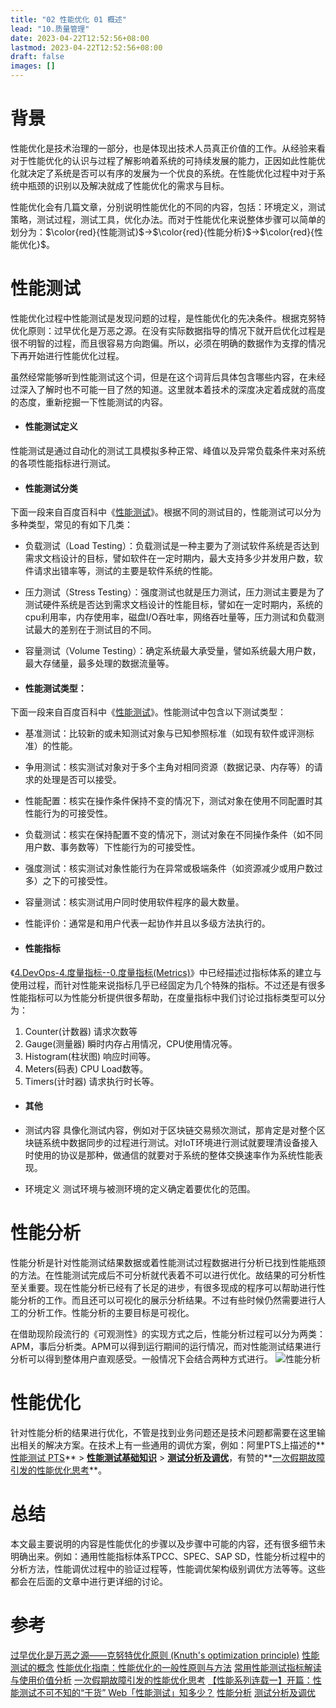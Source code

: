 ```yaml
---
title: "02 性能优化 01 概述"
lead: "10.质量管理"
date: 2023-04-22T12:52:56+08:00
lastmod: 2023-04-22T12:52:56+08:00
draft: false
images: []
---
```


# 背景
性能优化是技术治理的一部分，也是体现出技术人员真正价值的工作。从经验来看对于性能优化的认识与过程了解影响着系统的可持续发展的能力，正因如此性能优化就决定了系统是否可以有序的发展为一个优良的系统。在性能优化过程中对于系统中瓶颈的识别以及解决就成了性能优化的需求与目标。

性能优化会有几篇文章，分别说明性能优化的不同的内容，包括：环境定义，测试策略，测试过程，测试工具，优化办法。而对于性能优化来说整体步骤可以简单的划分为：$\color{red}{性能测试}$->$\color{red}{性能分析}$->$\color{red}{性能优化}$。

# 性能测试

性能优化过程中性能测试是发现问题的过程，是性能优化的先决条件。根据克努特优化原则：过早优化是万恶之源。在没有实际数据指导的情况下就开启优化过程是很不明智的过程，而且很容易方向跑偏。所以，必须在明确的数据作为支撑的情况下再开始进行性能优化过程。

虽然经常能够听到性能测试这个词，但是在这个词背后具体包含哪些内容，在未经过深入了解时也不可能一目了然的知道。这里就本着技术的深度决定着成就的高度的态度，重新挖掘一下性能测试的内容。

- #### 性能测试定义
性能测试是通过自动化的测试工具模拟多种正常、峰值以及异常负载条件来对系统的各项性能指标进行测试。

- #### 性能测试分类
下面一段来自百度百科中《[性能测试](https://baike.baidu.com/item/%E6%80%A7%E8%83%BD%E6%B5%8B%E8%AF%95)》。根据不同的测试目的，性能测试可以分为多种类型，常见的有如下几类：
  - 负载测试（Load Testing）：负载测试是一种主要为了测试软件系统是否达到需求文档设计的目标，譬如软件在一定时期内，最大支持多少并发用户数，软件请求出错率等，测试的主要是软件系统的性能。
  - 压力测试（Stress Testing）：强度测试也就是压力测试，压力测试主要是为了测试硬件系统是否达到需求文档设计的性能目标，譬如在一定时期内，系统的cpu利用率，内存使用率，磁盘I/O吞吐率，网络吞吐量等，压力测试和负载测试最大的差别在于测试目的不同。
  - 容量测试（Volume Testing）：确定系统最大承受量，譬如系统最大用户数，最大存储量，最多处理的数据流量等。

- #### 性能测试类型：

下面一段来自百度百科中《[性能测试](https://baike.baidu.com/item/%E6%80%A7%E8%83%BD%E6%B5%8B%E8%AF%95)》。性能测试中包含以下测试类型：
- 基准测试：比较新的或未知测试对象与已知参照标准（如现有软件或评测标准）的性能。
- 争用测试：核实测试对象对于多个主角对相同资源（数据记录、内存等）的请求的处理是否可以接受。
- 性能配置：核实在操作条件保持不变的情况下，测试对象在使用不同配置时其性能行为的可接受性。
- 负载测试：核实在保持配置不变的情况下，测试对象在不同操作条件（如不同用户数、事务数等）下性能行为的可接受性。
- 强度测试：核实测试对象性能行为在异常或极端条件（如资源减少或用户数过多）之下的可接受性。
- 容量测试：核实测试用户同时使用软件程序的最大数量。
- 性能评价：通常是和用户代表一起协作并且以多级方法执行的。

- #### 性能指标

《[4.DevOps-4.度量指标--0.度量指标(Metrics)](https://www.jianshu.com/p/66ea0a5790a1)》中已经描述过指标体系的建立与使用过程，而针对性能来说指标几乎已经固定为几个特殊的指标。不过还是有很多性能指标可以为性能分析提供很多帮助，在度量指标中我们讨论过指标类型可以分为：
 1. Counter(计数器)
请求次数等
2. Gauge(测量器)
瞬时内存占用情况，CPU使用情况等。
3. Histogram(柱状图)
响应时间等。
4. Meters(码表)
CPU Load数等。
5. Timers(计时器)
请求执行时长等。


- #### 其他
- 测试内容
具像化测试内容，例如对于区块链交易频次测试，那肯定是对整个区块链系统中数据同步的过程进行测试。对IoT环境进行测试就要理清设备接入时使用的协议是那种，做通信的就要对于系统的整体交换速率作为系统性能表现。

- 环境定义
测试环境与被测环境的定义确定着要优化的范围。

# 性能分析
性能分析是针对性能测试结果数据或着性能测试过程数据进行分析已找到性能瓶颈的方法。在性能测试完成后不可分析就代表着不可以进行优化。故结果的可分析性至关重要。现在性能分析已经有了长足的进步，有很多现成的程序可以帮助进行性能分析的工作。而且还可以可视化的展示分析结果。不过有些时候仍然需要进行人工的分析工作。性能分析的主要目标是可视化。

在借助现阶段流行的《可观测性》的实现方式之后，性能分析过程可以分为两类：APM，事后分析类。APM可以得到运行期间的运行情况，而对性能测试结果进行分析可以得到整体用户直观感受。一般情况下会结合两种方式进行。
![性能分析](https://upload-images.jianshu.io/upload_images/2454595-9fe556ae0d36c916.png?imageMogr2/auto-orient/strip%7CimageView2/2/w/1240)


# 性能优化

针对性能分析的结果进行优化，不管是找到业务问题还是技术问题都需要在这里输出相关的解决方案。在技术上有一些通用的调优方案，例如：阿里PTS上描述的**[性能测试 PTS](https://help.aliyun.com/product/29260.html)** > **[性能测试基础知识](https://help.aliyun.com/document_detail/29336.html)** > **[测试分析及调优](https://help.aliyun.com/document_detail/29342.html?spm=a2c4g.11186623.6.666.19645f39lufZfX)**，有赞的**[一次假期故障引发的性能优化思考](https://tech.youzan.com/eduperform/)**。
# 总结

本文最主要说明的内容是性能优化的步骤以及步骤中可能的内容，还有很多细节未明确出来。例如：通用性能指标体系TPCC、SPEC、SAP SD，性能分析过程中的分析方法，性能调优过程中的验证过程等，性能调优架构级别调优方法等等。这些都会在后面的文章中进行更详细的讨论。

# 参考
[过早优化是万恶之源——克努特优化原则 (Knuth's optimization principle)](https://cloud.tencent.com/developer/article/1525574)
[性能测试的概念](https://www.cnblogs.com/insane-Mr-Li/p/10647105.html)
[性能优化指南：性能优化的一般性原则与方法](https://www.cnblogs.com/xybaby/p/9055734.html)
[常用性能测试指标解读与使用价值分析](http://server.zhiding.cn/files/all-521216.htm)
[一次假期故障引发的性能优化思考](https://tech.youzan.com/eduperform/)
[【性能系列连载一】开篇：性能测试不可不知的“干货” ](https://mp.weixin.qq.com/s?__biz=MzA4NDUyNzA0Ng==&mid=2247484044&idx=1&sn=1dbf602d4bbdb18c376ee3f5685b15ac&chksm=9fe49025a89319334e4e29c4ecf00e6968182e9d452c259188c7251fac3b5b5629226dfe9f0a&scene=21#wechat_redirect)
[Web「性能测试」知多少？](http://jartto.wang/2020/04/05/about-wrk/)
[性能分析](https://baike.baidu.com/item/%E6%80%A7%E8%83%BD%E5%88%86%E6%9E%90)
[测试分析及调优](https://help.aliyun.com/document_detail/29342.html?spm=a2c4g.11186623.6.666.19645f39lufZfX)
